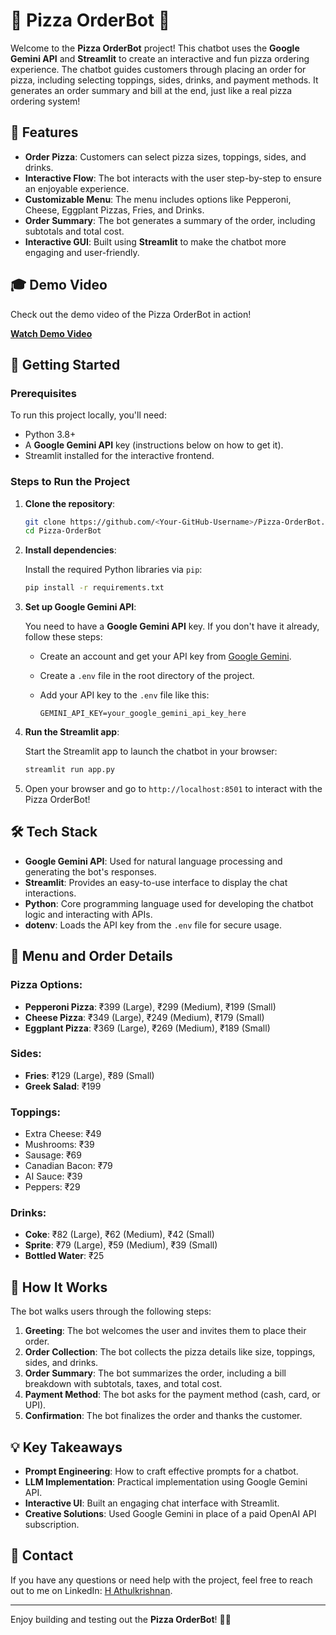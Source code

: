 # 🤖 Pizza OrderBot 🍕

Welcome to the **Pizza OrderBot** project! This chatbot uses the **Google Gemini API** and **Streamlit** to create an interactive and fun pizza ordering experience. The chatbot guides customers through placing an order for pizza, including selecting toppings, sides, drinks, and payment methods. It generates an order summary and bill at the end, just like a real pizza ordering system!

## 🌟 Features

- **Order Pizza**: Customers can select pizza sizes, toppings, sides, and drinks.
- **Interactive Flow**: The bot interacts with the user step-by-step to ensure an enjoyable experience.
- **Customizable Menu**: The menu includes options like Pepperoni, Cheese, Eggplant Pizzas, Fries, and Drinks.
- **Order Summary**: The bot generates a summary of the order, including subtotals and total cost.
- **Interactive GUI**: Built using **Streamlit** to make the chatbot more engaging and user-friendly.

## 🎓 Demo Video

Check out the demo video of the Pizza OrderBot in action!  

[**Watch Demo Video**](https://github.com/user-attachments/assets/daa610e0-6e9a-4864-a68b-647c0eb38120)

## 🚀 Getting Started

### Prerequisites

To run this project locally, you'll need:

- Python 3.8+
- A **Google Gemini API** key (instructions below on how to get it).
- Streamlit installed for the interactive frontend.

### Steps to Run the Project

1. **Clone the repository**:

    ```bash
    git clone https://github.com/<Your-GitHub-Username>/Pizza-OrderBot.git
    cd Pizza-OrderBot
    ```

2. **Install dependencies**:

    Install the required Python libraries via `pip`:

    ```bash
    pip install -r requirements.txt
    ```

3. **Set up Google Gemini API**:

    You need to have a **Google Gemini API** key. If you don't have it already, follow these steps:

    - Create an account and get your API key from [Google Gemini](https://generativeai.google.com/).
    - Create a `.env` file in the root directory of the project.
    - Add your API key to the `.env` file like this:

      ```env
      GEMINI_API_KEY=your_google_gemini_api_key_here
      ```

4. **Run the Streamlit app**:

    Start the Streamlit app to launch the chatbot in your browser:

    ```bash
    streamlit run app.py
    ```

5. Open your browser and go to `http://localhost:8501` to interact with the Pizza OrderBot!

## 🛠️ Tech Stack

- **Google Gemini API**: Used for natural language processing and generating the bot's responses.
- **Streamlit**: Provides an easy-to-use interface to display the chat interactions.
- **Python**: Core programming language used for developing the chatbot logic and interacting with APIs.
- **dotenv**: Loads the API key from the `.env` file for secure usage.

## 📄 Menu and Order Details

### Pizza Options:
- **Pepperoni Pizza**: ₹399 (Large), ₹299 (Medium), ₹199 (Small)
- **Cheese Pizza**: ₹349 (Large), ₹249 (Medium), ₹179 (Small)
- **Eggplant Pizza**: ₹369 (Large), ₹269 (Medium), ₹189 (Small)

### Sides:
- **Fries**: ₹129 (Large), ₹89 (Small)
- **Greek Salad**: ₹199

### Toppings:
- Extra Cheese: ₹49
- Mushrooms: ₹39
- Sausage: ₹69
- Canadian Bacon: ₹79
- AI Sauce: ₹39
- Peppers: ₹29

### Drinks:
- **Coke**: ₹82 (Large), ₹62 (Medium), ₹42 (Small)
- **Sprite**: ₹79 (Large), ₹59 (Medium), ₹39 (Small)
- **Bottled Water**: ₹25

## 🤖 How It Works

The bot walks users through the following steps:
1. **Greeting**: The bot welcomes the user and invites them to place their order.
2. **Order Collection**: The bot collects the pizza details like size, toppings, sides, and drinks.
3. **Order Summary**: The bot summarizes the order, including a bill breakdown with subtotals, taxes, and total cost.
4. **Payment Method**: The bot asks for the payment method (cash, card, or UPI).
5. **Confirmation**: The bot finalizes the order and thanks the customer.

## 💡 Key Takeaways

- **Prompt Engineering**: How to craft effective prompts for a chatbot.
- **LLM Implementation**: Practical implementation using Google Gemini API.
- **Interactive UI**: Built an engaging chat interface with Streamlit.
- **Creative Solutions**: Used Google Gemini in place of a paid OpenAI API subscription.

## 💬 Contact

If you have any questions or need help with the project, feel free to reach out to me on LinkedIn: [H Athulkrishnan](https://www.linkedin.com/in/athulkrishnan/).

---

Enjoy building and testing out the **Pizza OrderBot**! 🍕🤖

